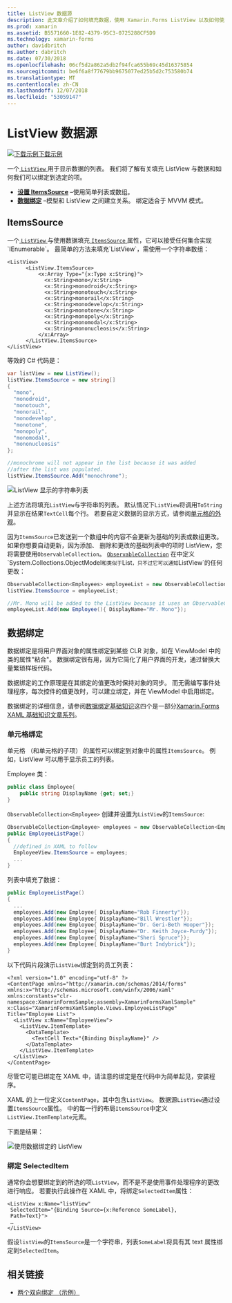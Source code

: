 ```yaml
---
title: ListView 数据源
description: 此文章介绍了如何填充数据，使用 Xamarin.Forms ListView 以及如何使用 ListView 的数据绑定。
ms.prod: xamarin
ms.assetid: B5571660-1E82-4379-95C3-0725288CF5D9
ms.technology: xamarin-forms
author: davidbritch
ms.author: dabritch
ms.date: 07/30/2018
ms.openlocfilehash: 06cf5d2a862a5db2f94fca655b69c45d16375854
ms.sourcegitcommit: be6f6a8f77679bb9675077ed25b5d2c753580b74
ms.translationtype: MT
ms.contentlocale: zh-CN
ms.lasthandoff: 12/07/2018
ms.locfileid: "53059147"
---
```

# <a name="listview-data-sources"></a>ListView 数据源

[![下载示例](~/media/shared/download.png)下载示例](https://developer.xamarin.com/samples/xamarin-forms/UserInterface/ListView/SwitchEntryTwoBinding)

一个[ `ListView` ](xref:Xamarin.Forms.ListView)用于显示数据的列表。 我们将了解有关填充 ListView 与数据和如何我们可以绑定到选定的项。

- **[设置 ItemsSource](#ItemsSource)**  &ndash;使用简单列表或数组。
- **[数据绑定](#Data_Binding)** &ndash;模型和 ListView 之间建立关系。 绑定适合于 MVVM 模式。

## <a name="itemssource"></a>ItemsSource

一个[ `ListView` ](xref:Xamarin.Forms.ListView)与使用数据填充[ `ItemsSource` ](xref:Xamarin.Forms.ItemsView`1.ItemsSource)属性，它可以接受任何集合实现`IEnumerable`。 最简单的方法来填充`ListView`，需使用一个字符串数组：

```xaml
<ListView>
      <ListView.ItemsSource>
          <x:Array Type="{x:Type x:String}">
            <x:String>mono</x:String>
            <x:String>monodroid</x:String>
            <x:String>monotouch</x:String>
            <x:String>monorail</x:String>
            <x:String>monodevelop</x:String>
            <x:String>monotone</x:String>
            <x:String>monopoly</x:String>
            <x:String>monomodal</x:String>
            <x:String>mononucleosis</x:String>
          </x:Array>
      </ListView.ItemsSource>
</ListView>
```

等效的 C# 代码是：

```csharp
var listView = new ListView();
listView.ItemsSource = new string[]
{
  "mono",
  "monodroid",
  "monotouch",
  "monorail",
  "monodevelop",
  "monotone",
  "monopoly",
  "monomodal",
  "mononucleosis"
};

//monochrome will not appear in the list because it was added
//after the list was populated.
listView.ItemsSource.Add("monochrome");
```

![](data-and-databinding-images/itemssource-simple.png "ListView 显示的字符串列表")

上述方法将填充`ListView`与字符串的列表。 默认情况下`ListView`将调用`ToString`并显示在结果`TextCell`每个行。 若要自定义数据的显示方式，请参阅[单元格的外观](~/xamarin-forms/user-interface/listview/customizing-cell-appearance.md)。

因为`ItemsSource`已发送到一个数组中的内容不会更新为基础的列表或数组更改。 如果你想要自动更新，因为添加、 删除和更改的基础列表中的项时 ListView，您将需要使用`ObservableCollection`。 [`ObservableCollection`](xref:System.Collections.ObjectModel.ObservableCollection`1) 在中定义`System.Collections.ObjectModel`和类似于`List`，只不过它可以通知`ListView`的任何更改：

```csharp
ObservableCollection<Employees> employeeList = new ObservableCollection<Employess>();
listView.ItemsSource = employeeList;

//Mr. Mono will be added to the ListView because it uses an ObservableCollection
employeeList.Add(new Employee(){ DisplayName="Mr. Mono"});
```

<a name="Data_Binding" />

## <a name="data-binding"></a>数据绑定
数据绑定是将用户界面对象的属性绑定到某些 CLR 对象，如在 ViewModel 中的类的属性"粘合"。 数据绑定很有用，因为它简化了用户界面的开发，通过替换大量繁琐样板代码。

数据绑定的工作原理是在其绑定的值更改时保持对象的同步。 而无需编写事件处理程序，每次控件的值更改时，可以建立绑定，并在 ViewModel 中启用绑定。

数据绑定的详细信息，请参阅[数据绑定基础知识](~/xamarin-forms/xaml/xaml-basics/data-binding-basics.md)这四个是一部分[Xamarin.Forms XAML 基础知识文章系列](~/xamarin-forms/xaml/xaml-basics/index.md)。

### <a name="binding-cells"></a>单元格绑定
单元格 （和单元格的子项） 的属性可以绑定到对象中的属性`ItemsSource`。 例如，ListView 可以用于显示员工的列表。

Employee 类：

```csharp
public class Employee{
    public string DisplayName {get; set;}
}
```

`ObservableCollection<Employee>` 创建并设置为`ListView`的`ItemsSource`:

```csharp
ObservableCollection<Employee> employees = new ObservableCollection<Employee>();
public EmployeeListPage()
{
  //defined in XAML to follow
  EmployeeView.ItemsSource = employees;
  ...
}
```

列表中填充了数据：

```csharp
public EmployeeListPage()
{
  ...
  employees.Add(new Employee{ DisplayName="Rob Finnerty"});
  employees.Add(new Employee{ DisplayName="Bill Wrestler"});
  employees.Add(new Employee{ DisplayName="Dr. Geri-Beth Hooper"});
  employees.Add(new Employee{ DisplayName="Dr. Keith Joyce-Purdy"});
  employees.Add(new Employee{ DisplayName="Sheri Spruce"});
  employees.Add(new Employee{ DisplayName="Burt Indybrick"});
}
```

以下代码片段演示`ListView`绑定到的员工列表：

```xaml
<?xml version="1.0" encoding="utf-8" ?>
<ContentPage xmlns="http://xamarin.com/schemas/2014/forms"
xmlns:x="http://schemas.microsoft.com/winfx/2006/xaml"
xmlns:constants="clr-namespace:XamarinFormsSample;assembly=XamarinFormsXamlSample"
x:Class="XamarinFormsXamlSample.Views.EmployeeListPage"
Title="Employee List">
  <ListView x:Name="EmployeeView">
    <ListView.ItemTemplate>
      <DataTemplate>
        <TextCell Text="{Binding DisplayName}" />
      </DataTemplate>
    </ListView.ItemTemplate>
  </ListView>
</ContentPage>
```

尽管它可能已绑定在 XAML 中，请注意的绑定是在代码中为简单起见，安装程序。

XAML 的上一位定义`ContentPage`，其中包含`ListView`。 数据源`ListView`通过设置`ItemsSource`属性。 中的每一行的布局`ItemsSource`中定义`ListView.ItemTemplate`元素。

下面是结果：

![](data-and-databinding-images/bound-data.png "使用数据绑定的 ListView")

### <a name="binding-selecteditem"></a>绑定 SelectedItem

通常你会想要绑定到的所选的项`ListView`，而不是不是使用事件处理程序的更改进行响应。 若要执行此操作在 XAML 中，将绑定`SelectedItem`属性：

```xaml
<ListView x:Name="listView"
 SelectedItem="{Binding Source={x:Reference SomeLabel},
 Path=Text}">
 …
</ListView>
```

假设`listView`的`ItemsSource`是一个字符串，列表`SomeLabel`将具有其 text 属性绑定到`SelectedItem`。

## <a name="related-links"></a>相关链接

- [两个双向绑定 （示例）](https://developer.xamarin.com/samples/xamarin-forms/UserInterface/ListView/SwitchEntryTwoBinding)
